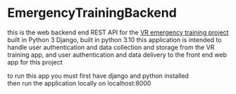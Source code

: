 # EmergencyTrainingBackend

this is the web backend end REST API for the [VR emergency training project](https://github.com/shoshanimayan/VR-Emergency-Training) built in Python 3 Django, built in python 3.10 
this application is intended to handle user authentication and data collection and storage from the VR training app, and user authentication and data delivery to the front end web app for this project


to run this app you must first have django and python installed </br>
then run the application locally on localhost:8000
